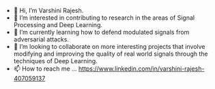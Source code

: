 - 👋 Hi, I’m Varshini Rajesh.
- 👀 I’m interested in contributing to research in the areas of Signal Processing and Deep Learning.
- 🌱 I’m currently learning how to defend modulated signals from adversarial attacks. 
- 💞️ I’m looking to collaborate on more interesting projects that involve modifying and improving the quality of real world signals through the techniques of Deep Learning. 
- 📫 How to reach me ... https://www.linkedin.com/in/varshini-rajesh-407059137

<!---
varshini23-code/varshini23-code is a ✨ special ✨ repository because its `README.md` (this file) appears on your GitHub profile.
You can click the Preview link to take a look at your changes.
--->
